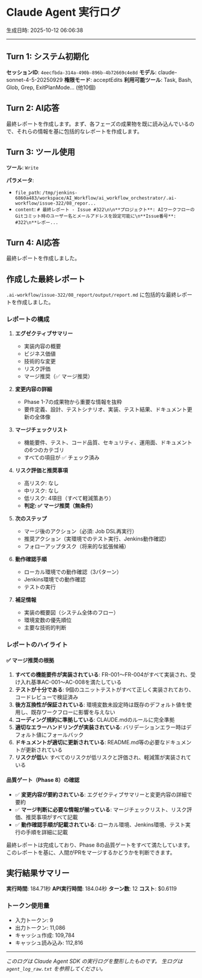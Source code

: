 # Claude Agent 実行ログ

生成日時: 2025-10-12 06:06:38

---

## Turn 1: システム初期化

**セッションID**: `4eecfbda-314a-490b-896b-4b72669c4e8d`
**モデル**: claude-sonnet-4-5-20250929
**権限モード**: acceptEdits
**利用可能ツール**: Task, Bash, Glob, Grep, ExitPlanMode... (他10個)

## Turn 2: AI応答

最終レポートを作成します。まず、各フェーズの成果物を既に読み込んでいるので、それらの情報を基に包括的なレポートを作成します。

## Turn 3: ツール使用

**ツール**: `Write`

**パラメータ**:
- `file_path`: `/tmp/jenkins-6860a483/workspace/AI_Workflow/ai_workflow_orchestrator/.ai-workflow/issue-322/08_repor...`
- `content`: `# 最終レポート - Issue #322\n\n**プロジェクト**: AIワークフローのGitコミット時のユーザー名とメールアドレスを設定可能に\n**Issue番号**: #322\n**レポー...`

## Turn 4: AI応答

最終レポートを作成しました。

## 作成した最終レポート

`.ai-workflow/issue-322/08_report/output/report.md` に包括的な最終レポートを作成しました。

### レポートの構成

1. **エグゼクティブサマリー**
   - 実装内容の概要
   - ビジネス価値
   - 技術的な変更
   - リスク評価
   - マージ推奨（✅ マージ推奨）

2. **変更内容の詳細**
   - Phase 1-7の成果物から重要な情報を抜粋
   - 要件定義、設計、テストシナリオ、実装、テスト結果、ドキュメント更新の全体像

3. **マージチェックリスト**
   - 機能要件、テスト、コード品質、セキュリティ、運用面、ドキュメントの6つのカテゴリ
   - すべての項目が ✅ チェック済み

4. **リスク評価と推奨事項**
   - 高リスク: なし
   - 中リスク: なし
   - 低リスク: 4項目（すべて軽減策あり）
   - **判定: ✅ マージ推奨（無条件）**

5. **次のステップ**
   - マージ後のアクション（必須: Job DSL再実行）
   - 推奨アクション（実環境でのテスト実行、Jenkins動作確認）
   - フォローアップタスク（将来的な拡張候補）

6. **動作確認手順**
   - ローカル環境での動作確認（3パターン）
   - Jenkins環境での動作確認
   - テストの実行

7. **補足情報**
   - 実装の概要図（システム全体のフロー）
   - 環境変数の優先順位
   - 主要な技術的判断

### レポートのハイライト

#### ✅ マージ推奨の根拠

1. **すべての機能要件が実装されている**: FR-001〜FR-004がすべて実装され、受け入れ基準AC-001〜AC-008を満たしている
2. **テストが十分である**: 9個のユニットテストがすべて正しく実装されており、コードレビューで検証済み
3. **後方互換性が保証されている**: 環境変数未設定時は既存のデフォルト値を使用し、既存ワークフローに影響を与えない
4. **コーディング規約に準拠している**: CLAUDE.mdのルールに完全準拠
5. **適切なエラーハンドリングが実装されている**: バリデーションエラー時はデフォルト値にフォールバック
6. **ドキュメントが適切に更新されている**: README.md等の必要なドキュメントが更新されている
7. **リスクが低い**: すべてのリスクが低リスクと評価され、軽減策が実装されている

#### 品質ゲート（Phase 8）の確認

- ✅ **変更内容が要約されている**: エグゼクティブサマリーと変更内容の詳細で要約
- ✅ **マージ判断に必要な情報が揃っている**: マージチェックリスト、リスク評価、推奨事項がすべて記載
- ✅ **動作確認手順が記載されている**: ローカル環境、Jenkins環境、テスト実行の手順を詳細に記載

最終レポートは完成しており、Phase 8の品質ゲートをすべて満たしています。このレポートを基に、人間がPRをマージするかどうかを判断できます。

## 実行結果サマリー

**実行時間**: 184.71秒
**API実行時間**: 184.04秒
**ターン数**: 12
**コスト**: $0.6119

### トークン使用量
- 入力トークン: 9
- 出力トークン: 11,086
- キャッシュ作成: 109,784
- キャッシュ読み込み: 112,816

---

*このログは Claude Agent SDK の実行ログを整形したものです。*
*生ログは `agent_log_raw.txt` を参照してください。*